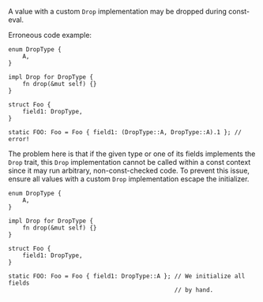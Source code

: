 A value with a custom `Drop` implementation may be dropped during const-eval.

Erroneous code example:

```compile_fail,E0493
enum DropType {
    A,
}

impl Drop for DropType {
    fn drop(&mut self) {}
}

struct Foo {
    field1: DropType,
}

static FOO: Foo = Foo { field1: (DropType::A, DropType::A).1 }; // error!
```

The problem here is that if the given type or one of its fields implements the
`Drop` trait, this `Drop` implementation cannot be called within a const
context since it may run arbitrary, non-const-checked code. To prevent this
issue, ensure all values with a custom `Drop` implementation escape the
initializer.

```
enum DropType {
    A,
}

impl Drop for DropType {
    fn drop(&mut self) {}
}

struct Foo {
    field1: DropType,
}

static FOO: Foo = Foo { field1: DropType::A }; // We initialize all fields
                                               // by hand.
```
